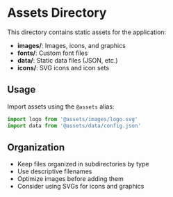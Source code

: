 # Assets Directory

This directory contains static assets for the application:

- **images/**: Images, icons, and graphics
- **fonts/**: Custom font files
- **data/**: Static data files (JSON, etc.)
- **icons/**: SVG icons and icon sets

## Usage

Import assets using the `@assets` alias:

```typescript
import logo from '@assets/images/logo.svg'
import data from '@assets/data/config.json'
```

## Organization

- Keep files organized in subdirectories by type
- Use descriptive filenames
- Optimize images before adding them
- Consider using SVGs for icons and graphics
